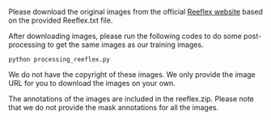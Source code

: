 Please download the original images from the official [Reeflex website](https://www.meerwasser-lexikon.de/) based on the provided Reeflex.txt file.

After downloading images, please run the following codes to do some post-processing to get the same images as our training images.

```python processing_reeflex.py```

We do not have the copyright of these images. We only provide the image URL for you to download the images on your own.

The annotations of the images are included in the reeflex.zip. Please note that we do not provide the mask annotations for all the images.
